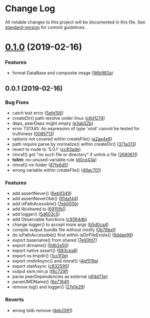 # Change Log

All notable changes to this project will be documented in this file. See [standard-version](https://github.com/conventional-changelog/standard-version) for commit guidelines.

<a name="0.1.0"></a>
# [0.1.0](https://github.com/waitingsong/node-idcard-reader-base/compare/v0.0.1...v0.1.0) (2019-02-16)


### Features

* format DataBase and composite image ([96b983a](https://github.com/waitingsong/node-idcard-reader-base/commit/96b983a))



<a name="0.0.1"></a>
## 0.0.1 (2019-02-16)


### Bug Fixes

* catch test error ([5efe156](https://github.com/waitingsong/node-idcard-reader-base/commit/5efe156))
* createDir() path resolve under linux ([c6d1274](https://github.com/waitingsong/node-idcard-reader-base/commit/c6d1274))
* deps, peerDeps might empty ([e3ab52b](https://github.com/waitingsong/node-idcard-reader-base/commit/e3ab52b))
* error TS1345: An expression of type 'void' cannot be tested for truthiness ([0085713](https://github.com/waitingsong/node-idcard-reader-base/commit/0085713))
* options not covered within createFile() ([a2ae4e8](https://github.com/waitingsong/node-idcard-reader-base/commit/a2ae4e8))
* path require parse by normalize() within createDir() ([371a313](https://github.com/waitingsong/node-idcard-reader-base/commit/371a313))
* revert ts-node to '5.0.1' ([cc83ade](https://github.com/waitingsong/node-idcard-reader-base/commit/cc83ade))
* rimraf() got "no such file or directory" if unlink a file ([2680611](https://github.com/waitingsong/node-idcard-reader-base/commit/2680611))
* **tslint:** no-unused-variable rule ([d0ce43a](https://github.com/waitingsong/node-idcard-reader-base/commit/d0ce43a))
* rimraf() rm folder ([87fe6d5](https://github.com/waitingsong/node-idcard-reader-base/commit/87fe6d5))
* wrong variable within createFile() ([49ac701](https://github.com/waitingsong/node-idcard-reader-base/commit/49ac701))


### Features

* add assertNever() ([6eb9349](https://github.com/waitingsong/node-idcard-reader-base/commit/6eb9349))
* add assertNeverObb() ([91da144](https://github.com/waitingsong/node-idcard-reader-base/commit/91da144))
* add isPathAcessible() ([7eb000b](https://github.com/waitingsong/node-idcard-reader-base/commit/7eb000b))
* add lib/shared.ts ([6915fb1](https://github.com/waitingsong/node-idcard-reader-base/commit/6915fb1))
* add logger() ([5d603c5](https://github.com/waitingsong/node-idcard-reader-base/commit/5d603c5))
* add Observable functions ([c9364db](https://github.com/waitingsong/node-idcard-reader-base/commit/c9364db))
* change logger() to accept more args ([b5d0ca4](https://github.com/waitingsong/node-idcard-reader-base/commit/b5d0ca4))
* compile output bundle file without minify ([0b78ba1](https://github.com/waitingsong/node-idcard-reader-base/commit/0b78ba1))
* do isPathAccessible() first within isDirFileExists() ([9ddae98](https://github.com/waitingsong/node-idcard-reader-base/commit/9ddae98))
* export basename() from shared ([7e93fd7](https://github.com/waitingsong/node-idcard-reader-base/commit/7e93fd7))
* export dirname() ([0db2a50](https://github.com/waitingsong/node-idcard-reader-base/commit/0db2a50))
* export native assert() ([683cea8](https://github.com/waitingsong/node-idcard-reader-base/commit/683cea8))
* export os.tmpdir() ([1cc1f3e](https://github.com/waitingsong/node-idcard-reader-base/commit/1cc1f3e))
* export rmdirAsync() and rimraf() ([4ef519a](https://github.com/waitingsong/node-idcard-reader-base/commit/4ef519a))
* export statAsync ([c832590](https://github.com/waitingsong/node-idcard-reader-base/commit/c832590))
* output esm.min.js ([f6c729f](https://github.com/waitingsong/node-idcard-reader-base/commit/f6c729f))
* parse peerDependencies as external ([dfdd73e](https://github.com/waitingsong/node-idcard-reader-base/commit/dfdd73e))
* parseUMDName() ([6e7164f](https://github.com/waitingsong/node-idcard-reader-base/commit/6e7164f))
* remove log() and logger() ([27e1e29](https://github.com/waitingsong/node-idcard-reader-base/commit/27e1e29))


### Reverts

* wrong tslib remove ([deb2591](https://github.com/waitingsong/node-idcard-reader-base/commit/deb2591))
